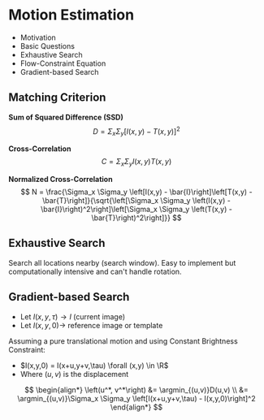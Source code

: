 # Motion Estimation
- Motivation
- Basic Questions
- Exhaustive Search
- Flow-Constraint Equation
- Gradient-based Search

## Matching Criterion

**Sum of Squared Difference (SSD)**
$$
D = \Sigma_x \Sigma_y \left[I(x,y) - T(x,y)\right]^2
$$

**Cross-Correlation**
$$
C = \Sigma_x \Sigma_y I(x,y)T(x,y)
$$

**Normalized Cross-Correlation**
$$
N = \frac{\Sigma_x \Sigma_y \left[I(x,y) - \bar{I}\right]\left[T(x,y) - \bar{T}\right]}{\sqrt{\left[\Sigma_x \Sigma_y \left(I(x,y) - \bar{I}\right)^2\right]\left[\Sigma_x \Sigma_y \left(T(x,y) - \bar{T}\right)^2\right]}}
$$

## Exhaustive Search
Search all locations nearby (search window). Easy to implement but computationally intensive and can't handle rotation.

## Gradient-based Search
- Let $I(x,y,\tau) \to I$ (current image)
- Let $I(x,y,0) \to$ reference image or template

Assuming a pure translational motion and using Constant Brightness Constraint:
- $I(x,y,0) = I(x+u,y+v,\tau) \forall (x,y) \in \R$
- Where $(u,v)$ is the displacement

$$
\begin{align*}
\left(u^*, v^*\right) &= \argmin_{(u,v)}D(u,v) \\
&= \argmin_{(u,v)}\Sigma_x \Sigma_y \left[I(x+u,y+v,\tau) - I(x,y,0)\right]^2
\end{align*}
$$